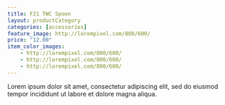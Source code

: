 ```yaml
---
title: F21 TWC Spoon
layout: productCategory
categories: [accessories]
feature_image: http://lorempixel.com/800/600/
price: "12.00"
item_color_images:
    - http://lorempixel.com/800/600/
    - http://lorempixel.com/800/600/
    - http://lorempixel.com/800/600/
---
```


Lorem ipsum dolor sit amet, consectetur adipiscing elit, sed do eiusmod tempor incididunt ut labore et dolore magna aliqua.
